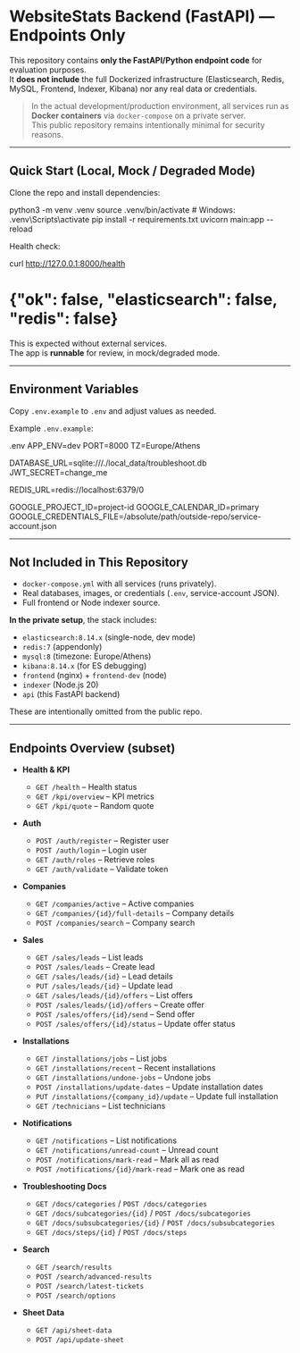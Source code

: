 # WebsiteStats Backend (FastAPI) — Endpoints Only

This repository contains **only the FastAPI/Python endpoint code** for evaluation purposes.  
It **does not include** the full Dockerized infrastructure (Elasticsearch, Redis, MySQL, Frontend, Indexer, Kibana) nor any real data or credentials.

> In the actual development/production environment, all services run as **Docker containers** via `docker-compose` on a private server.  
> This public repository remains intentionally minimal for security reasons.

---

## Quick Start (Local, Mock / Degraded Mode)

Clone the repo and install dependencies:


python3 -m venv .venv
source .venv/bin/activate   # Windows: .venv\Scripts\activate
pip install -r requirements.txt
uvicorn main:app --reload


Health check:


curl http://127.0.0.1:8000/health
# {"ok": false, "elasticsearch": false, "redis": false}


This is expected without external services.  
The app is **runnable** for review, in mock/degraded mode.

---

## Environment Variables

Copy `.env.example` to `.env` and adjust values as needed.

Example `.env.example`:

.env
APP_ENV=dev
PORT=8000
TZ=Europe/Athens

DATABASE_URL=sqlite:///./local_data/troubleshoot.db
JWT_SECRET=change_me

REDIS_URL=redis://localhost:6379/0

GOOGLE_PROJECT_ID=project-id
GOOGLE_CALENDAR_ID=primary
GOOGLE_CREDENTIALS_FILE=/absolute/path/outside-repo/service-account.json


---

## Not Included in This Repository

- `docker-compose.yml` with all services (runs privately).  
- Real databases, images, or credentials (`.env`, service-account JSON).  
- Full frontend or Node indexer source.

**In the private setup**, the stack includes:

- `elasticsearch:8.14.x` (single-node, dev mode)  
- `redis:7` (appendonly)  
- `mysql:8` (timezone: Europe/Athens)  
- `kibana:8.14.x` (for ES debugging)  
- `frontend` (nginx) + `frontend-dev` (node)  
- `indexer` (Node.js 20) 
- `api` (this FastAPI backend)  

These are intentionally omitted from the public repo.

---

## Endpoints Overview (subset)

- **Health & KPI**  
  - `GET /health` – Health status  
  - `GET /kpi/overview` – KPI metrics  
  - `GET /kpi/quote` – Random quote  

- **Auth**  
  - `POST /auth/register` – Register user  
  - `POST /auth/login` – Login user  
  - `GET /auth/roles` – Retrieve roles  
  - `GET /auth/validate` – Validate token  

- **Companies**  
  - `GET /companies/active` – Active companies  
  - `GET /companies/{id}/full-details` – Company details  
  - `POST /companies/search` – Company search  

- **Sales**  
  - `GET /sales/leads` – List leads  
  - `POST /sales/leads` – Create lead  
  - `GET /sales/leads/{id}` – Lead details  
  - `PUT /sales/leads/{id}` – Update lead  
  - `GET /sales/leads/{id}/offers` – List offers  
  - `POST /sales/leads/{id}/offers` – Create offer  
  - `POST /sales/offers/{id}/send` – Send offer  
  - `POST /sales/offers/{id}/status` – Update offer status  

- **Installations**  
  - `GET /installations/jobs` – List jobs  
  - `GET /installations/recent` – Recent installations  
  - `GET /installations/undone-jobs` – Undone jobs  
  - `POST /installations/update-dates` – Update installation dates  
  - `PUT /installations/{company_id}/update` – Update full installation  
  - `GET /technicians` – List technicians  

- **Notifications**  
  - `GET /notifications` – List notifications  
  - `GET /notifications/unread-count` – Unread count  
  - `POST /notifications/mark-read` – Mark all as read  
  - `POST /notifications/{id}/mark-read` – Mark one as read  

- **Troubleshooting Docs**  
  - `GET /docs/categories` / `POST /docs/categories`  
  - `GET /docs/subcategories/{id}` / `POST /docs/subcategories`  
  - `GET /docs/subsubcategories/{id}` / `POST /docs/subsubcategories`  
  - `GET /docs/steps/{id}` / `POST /docs/steps`  

- **Search**  
  - `GET /search/results`  
  - `POST /search/advanced-results`  
  - `POST /search/latest-tickets`  
  - `POST /search/options`  

- **Sheet Data**  
  - `GET /api/sheet-data`  
  - `POST /api/update-sheet`  

